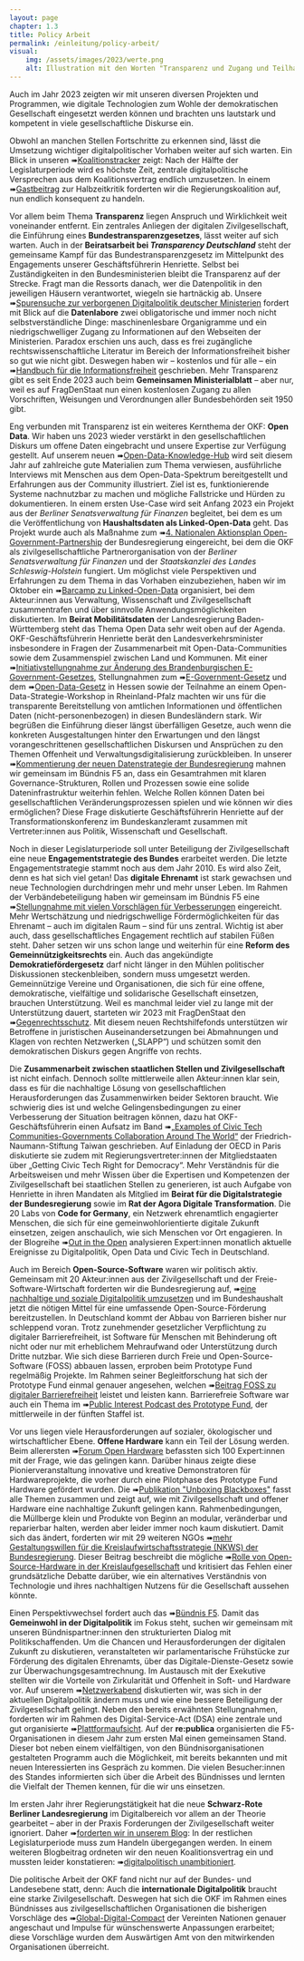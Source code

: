 ```yaml
---
layout: page
chapter: 1.3
title: Policy Arbeit
permalink: /einleitung/policy-arbeit/
visual:
    img: /assets/images/2023/werte.png
    alt: Illustration mit den Worten "Transparenz und Zugang und Teilhabe und digitale Kompeten und öffentliche Kontrolle"
---
```

Auch im Jahr 2023 zeigten wir mit unseren diversen Projekten und Programmen, wie digitale Technologien zum Wohle der demokratischen Gesellschaft eingesetzt werden können und brachten uns lautstark und kompetent in viele gesellschaftliche Diskurse ein.

Obwohl an manchen Stellen Fortschritte zu erkennen sind, lässt die Umsetzung wichtiger digitalpolitischer Vorhaben weiter auf sich warten. Ein Blick in unseren ➠[Koalitionstracker](https://fragdenstaat.de/koalitionstracker/) zeigt: Nach der Hälfte der Legislaturperiode wird es höchste Zeit, zentrale digitalpolitische Versprechen aus dem Koalitionsvertrag endlich umzusetzen. In einem ➠[Gastbeitrag](https://netzpolitik.org/2023/halbzeitkritik-diese-vier-vorhaben-muss-die-ampel-endlich-anpacken/) zur Halbzeitkritik forderten wir die Regierungskoalition auf, nun endlich konsequent zu handeln.

Vor allem beim Thema **Transparenz** liegen Anspruch und Wirklichkeit weit voneinander entfernt. Ein zentrales Anliegen der digitalen Zivilgesellschaft, die Einführung eines **Bundestransparenzgesetzes**, lässt weiter auf sich warten. Auch in der **Beiratsarbeit bei *Transparency Deutschland*** steht der gemeinsame Kampf für das Bundestransparenzgesetz im Mittelpunkt des Engagements unserer Geschäftsführerin Henriette. Selbst bei Zuständigkeiten in den Bundesministerien bleibt die Transparenz auf der Strecke. Fragt man die Ressorts danach, wer die Datenpolitik in den jeweiligen Häusern verantwortet, wiegeln sie hartnäckig ab. Unsere ➠[Spurensuche zur verborgenen Digitalpolitik deutscher Ministerien](https://netzpolitik.org/2023/transparenz-die-verborgene-digitalpolitik-deutscher-ministerien/) fordert mit Blick auf die **Datenlabore** zwei obligatorische und immer noch nicht selbstverständliche Dinge: maschinenlesbare Organigramme und ein niedrigschwelliger Zugang zu Informationen auf den Webseiten der Ministerien. Paradox erschien uns auch, dass es frei zugängliche rechtswissenschaftliche Literatur im Bereich der Informationsfreiheit bisher so gut wie nicht gibt. Deswegen haben wir – kostenlos und für alle – ein ➠[Handbuch für die Informationsfreiheit](https://fragdenstaat.de/blog/2023/10/23/handbuch-informationsfreiheit/) geschrieben. Mehr Transparenz gibt es seit Ende 2023 auch beim **Gemeinsamen Ministerialblatt** – aber nur, weil es auf FragDenStaat nun einen kostenlosen Zugang zu allen Vorschriften, Weisungen und Verordnungen aller Bundesbehörden seit 1950 gibt.

Eng verbunden mit Transparenz ist ein weiteres Kernthema der OKF: **Open Data**. Wir haben uns 2023 wieder verstärkt in den gesellschaftlichen Diskurs um offene Daten eingebracht und unsere Expertise zur Verfügung gestellt. Auf unserem neuen ➠[Open-Data-Knowledge-Hub](https://opendata.okfn.de/) wird seit diesem Jahr auf zahlreiche gute Materialien zum Thema verwiesen, ausführliche Interviews mit Menschen aus dem Open-Data-Spektrum bereitgestellt und Erfahrungen aus der Community illustriert. Ziel ist es, funktionierende Systeme nachnutzbar zu machen und mögliche Fallstricke und Hürden zu dokumentieren. In einem ersten Use-Case wird seit Anfang 2023 ein Projekt aus der *Berliner Senatsverwaltung für Finanzen* begleitet, bei dem es um die Veröffentlichung von **Haushaltsdaten als Linked-Open-Data** geht. Das Projekt wurde auch als Maßnahme zum ➠[4. Nationalen Aktionsplan Open-Government-Partnership](https://www.open-government-deutschland.de/opengov-de/ogp/aktionsplaene-und-berichte/4-nap/oeffentlich-bereitgestellte-daten-als-linked-open-data-verpflichtung-schleswig-holstein--2225528?view=#tar-1) der Bundesregierung eingereicht, bei dem die OKF als zivilgesellschaftliche Partnerorganisation von der *Berliner Senatsverwaltung für Finanzen* und der *Staatskanzlei des Landes Schleswig-Holstein* fungiert. Um möglichst viele Perspektiven und Erfahrungen zu dem Thema in das Vorhaben einzubeziehen, haben wir im Oktober ein ➠[Barcamp zu Linked-Open-Data](https://www.technologiestiftung-berlin.de/profil/blog/wie-linked-open-data-fuer-mehr-transparenz-bei-haushaltsdaten-sorgt-interview-mit-julia-schabos) organisiert, bei dem Akteur:innen aus Verwaltung, Wissenschaft und Zivilgesellschaft zusammentrafen und über sinnvolle Anwendungsmöglichkeiten diskutierten. Im **Beirat Mobilitätsdaten** der Landesregierung Baden-Württemberg steht das Thema Open Data sehr weit oben auf der Agenda. OKF-Geschäftsführerin Henriette berät den Landesverkehrsminister insbesondere in Fragen der Zusammenarbeit mit Open-Data-Communities sowie dem Zusammenspiel zwischen Land und Kommunen. Mit einer ➠[Initiativstellungnahme zur Änderung des Brandenburgischen E-Government-Gesetzes](https://okfn.de/blog/2023/09/stn-egovgbb/), Stellungnahmen zum ➠[E-Government-Gesetz](https://okfn.de/publikationen/2023_stellungnahme-hessischen-e-government-gesetzes/) und dem ➠[Open-Data-Gesetz](https://okfn.de/publikationen/2023_stellungnahme-hessisches-opendatagesetz/) in Hessen sowie der Teilnahme an einem Open-Data-Strategie-Workshop in Rheinland-Pfalz machten wir uns für die transparente Bereitstellung von amtlichen Informationen und öffentlichen Daten (nicht-personenbezogen) in diesen Bundesländern stark. Wir begrüßen die Einführung dieser längst überfälligen Gesetze, auch wenn die konkreten Ausgestaltungen hinter den Erwartungen und den längst vorangeschrittenen gesellschaftlichen Diskursen und Ansprüchen zu den Themen Offenheit und Verwaltungsdigitalisierung zurückbleiben. In unserer ➠[Kommentierung der neuen Datenstrategie der Bundesregierung](https://okfn.de/blog/2023/09/stn-datenstrategie/) mahnen wir gemeinsam im Bündnis F5 an, dass ein Gesamtrahmen mit klaren Governance-Strukturen, Rollen und Prozessen sowie eine solide Dateninfrastruktur weiterhin fehlen. Welche Rollen können Daten bei gesellschaftlichen Veränderungsprozessen spielen und wie können wir dies ermöglichen? Diese Frage diskutierte Geschäftsführerin Henriette auf der Transformationskonferenz im Bundeskanzleramt zusammen mit Vertreter:innen aus Politik, Wissenschaft und Gesellschaft.

Noch in dieser Legislaturperiode soll unter Beteiligung der Zivilgesellschaft eine neue **Engagementstrategie des Bundes** erarbeitet werden. Die letzte Engagementstrategie stammt noch aus dem Jahr 2010. Es wird also Zeit, denn es hat sich viel getan! Das **digitale Ehrenamt** ist stark gewachsen und neue Technologien durchdringen mehr und mehr unser Leben. Im Rahmen der Verbändebeteiligung haben wir gemeinsam im Bündnis F5 eine ➠[Stellungnahme mit vielen Vorschlägen für Verbesserungen](https://okfn.de/blog/2023/06/f5-engagementstrategie-bund/) eingereicht. Mehr Wertschätzung und niedrigschwellige Fördermöglichkeiten für das Ehrenamt – auch im digitalen Raum – sind für uns zentral. Wichtig ist aber auch, dass gesellschaftliches Engagement rechtlich auf stabilen Füßen steht. Daher setzen wir uns schon lange und weiterhin für eine **Reform des Gemeinnützigkeitsrechts** ein. Auch das angekündigte **Demokratiefördergesetz** darf nicht länger in den Mühlen politischer Diskussionen steckenbleiben, sondern muss umgesetzt werden. Gemeinnützige Vereine und Organisationen, die sich für eine offene, demokratische, vielfältige und solidarische Gesellschaft einsetzen, brauchen Unterstützung. Weil es manchmal leider viel zu lange mit der Unterstützung dauert, starteten wir 2023 mit FragDenStaat den ➠[Gegenrechtsschutz](https://fragdenstaat.de/aktionen/gegenrechtsschutz/). Mit diesem neuen Rechtshilfefonds unterstützen wir Betroffene in juristischen Auseinandersetzungen bei Abmahnungen und Klagen von rechten Netzwerken („SLAPP“) und schützen somit den demokratischen Diskurs gegen Angriffe von rechts.

Die **Zusammenarbeit zwischen staatlichen Stellen und Zivilgesellschaft** ist nicht einfach. Dennoch sollte mittlerweile allen Akteur:innen klar sein, dass es für die nachhaltige Lösung von gesellschaftlichen Herausforderungen das Zusammenwirken beider Sektoren braucht. Wie schwierig dies ist und welche Gelingensbedingungen zu einer Verbesserung der Situation beitragen können, dazu hat OKF-Geschäftsführerin einen Aufsatz im Band ➠[„Examples of Civic Tech Communities-Governments Collaboration Around The World“](https://www.freiheit.org/publikation/examples-civic-tech-communities-governments-collaboration-around-world) der Friedrich-Naumann-Stiftung Taiwan geschrieben. Auf Einladung der OECD in Paris diskutierte sie zudem mit Regierungsvertreter:innen der Mitgliedstaaten über „Getting Civic Tech Right for Democracy“. Mehr Verständnis für die Arbeitsweisen und mehr Wissen über die Expertisen und Kompetenzen der Zivilgesellschaft bei staatlichen Stellen zu generieren, ist auch Aufgabe von Henriette in ihren Mandaten als Mitglied im **Beirat für die Digitalstrategie der Bundesregierung** sowie im **Rat der Agora Digitale Transformation**. Die 20 Labs von **Code for Germany**, ein Netzwerk ehrenamtlich engagierter Menschen, die sich für eine gemeinwohlorientierte digitale Zukunft einsetzen, zeigen anschaulich, wie sich Menschen vor Ort engagieren. In der Blogreihe ➠[Out in the Open](https://www.codefor.de/blog/) analysieren Expert:innen monatlich aktuelle Ereignisse zu Digitalpolitik, Open Data und Civic Tech in Deutschland.

Auch im Bereich **Open-Source-Software** waren wir politisch aktiv. Gemeinsam mit 20 Akteur:innen aus der Zivilgesellschaft und der Freie-Software-Wirtschaft forderten wir die Bundesregierung auf, ➠[eine nachhaltige und soziale Digitalpolitik umzusetzen](https://okfn.de/blog/2023/08/halbzeitkritik-ampel/) und im Bundeshaushalt jetzt die nötigen Mittel für eine umfassende Open-Source-Förderung bereitzustellen. In Deutschland kommt der Abbau von Barrieren bisher nur schleppend voran. Trotz zunehmender gesetzlicher Verpflichtung zu digitaler Barrierefreiheit, ist Software für Menschen mit Behinderung oft nicht oder nur mit erheblichem Mehraufwand oder Unterstützung durch Dritte nutzbar. Wie sich diese Barrieren durch Freie und Open-Source-Software (FOSS) abbauen lassen, erproben beim Prototype Fund regelmäßig Projekte. Im Rahmen seiner Begleitforschung hat sich der Prototype Fund einmal genauer angesehen, welchen ➠[Beitrag FOSS zu digitaler Barrierefreiheit](https://prototypefund.de/wp-content/uploads/2023/10/Barrierefreiheit-15.Trendbericht.pdf) leistet und leisten kann. Barrierefreie Software war auch ein Thema im ➠[Public Interest Podcast des Prototype Fund](https://prototypefund.de/pips5e0/), der mittlerweile in der fünften Staffel ist.

Vor uns liegen viele Herausforderungen auf sozialer, ökologischer und wirtschaftlicher Ebene. **Offene Hardware** kann ein Teil der Lösung werden. Beim allerersten ➠[Forum Open Hardware](https://hardware.forum-open.de/2023/publikation/) befassten sich 100 Expert:innen mit der Frage, wie das gelingen kann. Darüber hinaus zeigte diese Pionierveranstaltung innovative und kreative Demonstratoren für Hardwareprojekte, die vorher durch eine Pilotphase des Prototype Fund Hardware gefördert wurden. Die ➠[Publikation "Unboxing Blackboxes"](https://hardware.forum-open.de/assets/data/FOH23_Publikation_2023_WEB.pdf) fasst alle Themen zusammen und zeigt auf, wie mit Zivilgesellschaft und offener Hardware eine nachhaltige Zukunft gelingen kann. Rahmenbedingungen, die Müllberge klein und Produkte von Beginn an modular, veränderbar und reparierbar halten, werden aber leider immer noch kaum diskutiert. Damit sich das ändert, forderten wir mit 29 weiteren NGOs ➠[mehr Gestaltungswillen für die Kreislaufwirtschaftsstrategie (NKWS) der Bundesregierung](https://okfn.de/blog/2023/09/nkws/). Dieser Beitrag beschreibt die mögliche ➠[Rolle von Open-Source-Hardware in der Kreislaufgesellschaft](https://netzpolitik.org/2023/recht-auf-reparatur-warum-wir-endlich-eine-kreislaufgesellschaft-brauchen/) und kritisiert das Fehlen einer grundsätzliche Debatte darüber, wie ein alternatives Verständnis von Technologie und ihres nachhaltigen Nutzens für die Gesellschaft aussehen könnte.

Einen Perspektivwechsel fordert auch das ➠[Bündnis F5](https://buendnis-f5.de/). Damit das **Gemeinwohl in der Digitalpolitik** im Fokus steht, suchen wir gemeinsam mit unseren Bündnispartner:innen den strukturierten Dialog mit Politikschaffenden. Um die Chancen und Herausforderungen der digitalen Zukunft zu diskutieren, veranstalteten wir parlamentarische Frühstücke zur Förderung des digitalen Ehrenamts, über das Digitale-Dienste-Gesetz sowie zur Überwachungsgesamtrechnung. Im Austausch mit der Exekutive stellten wir die Vorteile von Zirkularität und Offenheit in Soft- und Hardware vor. Auf unserem ➠[Netzwerkabend](https://buendnis-f5.de/publikationen/2023-09-28-netzwerkabend) diskutierten wir, was sich in der aktuellen Digitalpolitik ändern muss und wie eine bessere Beteiligung der Zivilgesellschaft gelingt. Neben den bereits erwähnten Stellungnahmen, forderten wir im Rahmen des Digital-Service-Act (DSA) eine zentrale und gut organisierte ➠[Plattformaufsicht](https://okfn.de/blog/2023/07/pm-dsc/). Auf der **re:publica** organisierten die F5-Organisationen in diesem Jahr zum ersten Mal einen gemeinsamen Stand. Dieser bot neben einem vielfältigen, von den Bündnisorganisationen gestalteten Programm auch die Möglichkeit, mit bereits bekannten und mit neuen Interessierten ins Gespräch zu kommen. Die vielen Besucher:innen des Standes informierten sich über die Arbeit des Bündnisses und lernten die Vielfalt der Themen kennen, für die wir uns einsetzen.

Im ersten Jahr ihrer Regierungstätigkeit hat die neue **Schwarz-Rote Berliner Landesregierung** im Digitalbereich vor allem an der Theorie gearbeitet – aber in der Praxis Forderungen der Zivilgesellschaft weiter ignoriert. Daher ➠[forderten wir in unserem Blog](https://okfn.de/blog/2023/02/wahlberlin-forderungen/): In der restlichen Legislaturperiode muss zum Handeln übergegangen werden. In einem weiteren Blogbeitrag ordneten wir den neuen Koalitionsvertrag ein und mussten leider konstatieren: ➠[digitalpolitisch unambitioniert](https://okfn.de/blog/2023/04/koavertrag-berlin/).

Die politische Arbeit der OKF fand nicht nur auf der Bundes- und Landesebene statt, denn: Auch die **internationale Digitalpolitik** braucht eine starke Zivilgesellschaft. Deswegen hat sich die OKF im Rahmen eines Bündnisses aus zivilgesellschaftlichen Organisationen die bisherigen Vorschläge des ➠[Global-Digital-Compact](https://okfn.de/blog/2023/09/globaldigitalcompact/) der Vereinten Nationen genauer angeschaut und Impulse für wünschenswerte Anpassungen erarbeitet; diese Vorschläge wurden dem Auswärtigen Amt von den mitwirkenden Organisationen überreicht.

